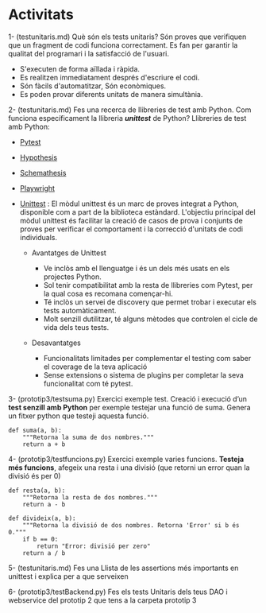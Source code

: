 # Activitats
1- (testunitaris.md) Què són els tests unitaris?
Són proves que verifiquen que un fragment de codi funciona correctament. Es fan per garantir la qualitat del programari i la satisfacció de l'usuari.
- S'executen de forma aïllada i ràpida.
- Es realitzen immediatament després d'escriure el codi.
- Són fàcils d'automatitzar, Són econòmiques.
- Es poden provar diferents unitats de manera simultània.

2- (testunitaris.md) Fes una recerca de llibreries de test amb Python.  Com funciona específicament la llibreria ***unittest*** de Python?
Llibreries de test amb Python:
- [Pytest](https://docs.pytest.org/en/7.1.x/)
- [Hypothesis](https://hypothesis.readthedocs.io/en/latest/index.html)
- [Schemathesis](https://schemathesis.readthedocs.io/en/stable/)
- [Playwright](https://playwright.dev/python/)
- [Unittest](https://docs.python.org/3/library/unittest.html) : El mòdul unittest és un marc de proves integrat a Python, disponible com a part de la biblioteca estàndard. L'objectiu principal del mòdul unittest és facilitar la creació de casos de prova i conjunts de proves per verificar el comportament i la correcció d'unitats de codi individuals.

    - Avantatges de Unittest

        - Ve inclòs amb el llenguatge i és un dels més usats en els projectes Python.
        - Sol tenir compatibilitat amb la resta de llibreries com Pytest, per la qual cosa es recomana començar-hi.
        - Té inclòs un servei de discovery que permet trobar i executar els tests automàticament.
        - Molt senzill dutilitzar, té alguns mètodes que controlen el cicle de vida dels teus tests.

    - Desavantatges

        - Funcionalitats limitades per complementar el testing com saber el coverage de la teva aplicació
        - Sense extensions o sistema de plugins per completar la seva funcionalitat com té pytest.

3-  (prototip3/testsuma.py) Exercici exemple test.
Creació i execució d’un **test senzill amb Python** per exemple testejar una funció de suma. Genera un fitxer python que testeji aquesta funció.
```
def suma(a, b):
    """Retorna la suma de dos nombres."""
    return a + b
```

4- (prototip3/testfuncions.py) Exercici exemple varies  funcions.
**Testeja més funcions**, afegeix una resta i una divisió (que retorni un error quan la divisió és per 0)  

```
def resta(a, b):
    """Retorna la resta de dos nombres."""
    return a - b

def divideix(a, b):
    """Retorna la divisió de dos nombres. Retorna 'Error' si b és 0."""
    if b == 0:
        return "Error: divisió per zero"
    return a / b
```

5-  (testunitaris.md) Fes una Llista de les assertions més importants en unittest i explica per a que  serveixen

6-  (prototip3/testBackend.py)  Fes els tests Unitaris dels teus DAO i webservice del prototip 2 que tens a la carpeta prototip 3
